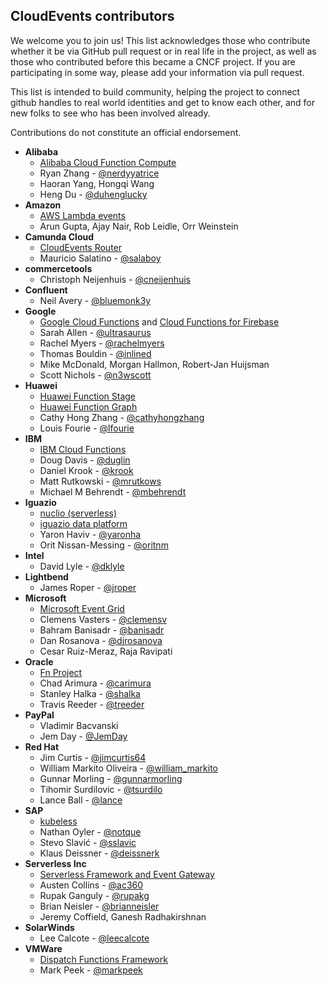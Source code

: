 ## CloudEvents contributors

We welcome you to join us! This list acknowledges those who contribute whether
it be via GitHub pull request or in real life in the project, as well as those
who contributed before this became a CNCF project. If you are participating in
some way, please add your information via pull request.

This list is intended to build community, helping the project to connect github
handles to real world identities and get to know each other, and for new folks
to see who has been involved already.

Contributions do not constitute an official endorsement.

- **Alibaba**
  - [Alibaba Cloud Function Compute](https://www.alibabacloud.com/product/function-compute)
  - Ryan Zhang - [@nerdyyatrice](https://github.com/nerdyyatrice)
  - Haoran Yang, Hongqi Wang
  - Heng Du - [@duhenglucky](https://github.com/duhenglucky)
- **Amazon**
  - [AWS Lambda events](https://docs.aws.amazon.com/lambda/latest/dg/invoking-lambda-function.html)
  - Arun Gupta, Ajay Nair, Rob Leidle, Orr Weinstein
- **Camunda Cloud**
  - [CloudEvents Router](https://salaboy.com/2020/05/18/orchestrating-cloud-events-with-zeebe/)
  - Mauricio Salatino - [@salaboy](http://github.com/salaboy)
- **commercetools**
  - Christoph Neijenhuis - [@cneijenhuis](https://github.com/cneijenhuis)
- **Confluent**
  - Neil Avery - [@bluemonk3y](https://github.com/bluemonk3y)
- **Google**
  - [Google Cloud Functions](https://cloud.google.com/functions/) and
    [Cloud Functions for Firebase](https://firebase.google.com/docs/functions/)
  - Sarah Allen - [@ultrasaurus](https://github.com/ultrasaurus)
  - Rachel Myers - [@rachelmyers](https://github.com/rachelmyers)
  - Thomas Bouldin - [@inlined](https://github.com/inlined)
  - Mike McDonald, Morgan Hallmon, Robert-Jan Huijsman
  - Scott Nichols - [@n3wscott](https://github.com/n3wscott)
- **Huawei**
  - [Huawei Function Stage](http://www.huaweicloud.com/en-us/product/functionstage.html)
  - [Huawei Function Graph](https://www.huaweicloud.com/en-us/product/functiongraph.html)
  - Cathy Hong Zhang - [@cathyhongzhang](https://github.com/cathyhongzhang)
  - Louis Fourie - [@lfourie](https://github.com/lfourie)
- **IBM**
  - [IBM Cloud Functions](https://console.bluemix.net/openwhisk/)
  - Doug Davis - [@duglin](https://github.com/duglin)
  - Daniel Krook - [@krook](https://github.com/krook)
  - Matt Rutkowski - [@mrutkows](https://github.com/mrutkows)
  - Michael M Behrendt - [@mbehrendt](https://github.com/mbehrendt)
- **Iguazio**
  - [nuclio (serverless)](https://github.com/nuclio/nuclio)
  - [iguazio data platform](https://www.iguazio.com/)
  - Yaron Haviv - [@yaronha](https://github.com/yaronha)
  - Orit Nissan-Messing - [@oritnm](https://github.com/oritnm)
- **Intel**
  - David Lyle - [@dklyle](https://github.com/dklyle)
- **Lightbend**
  - James Roper - [@jroper](https://github.com/jroper)
- **Microsoft**
  - [Microsoft Event Grid](https://azure.microsoft.com/en-us/services/event-grid/)
  - Clemens Vasters - [@clemensv](https://github.com/clemensv)
  - Bahram Banisadr - [@banisadr](https://github.com/banisadr)
  - Dan Rosanova - [@djrosanova](https://github.com/djrosanova)
  - Cesar Ruiz-Meraz, Raja Ravipati
- **Oracle**
  - [Fn Project](https://fnproject.io/)
  - Chad Arimura - [@carimura](https://github.com/banisadr)
  - Stanley Halka - [@shalka](https://github.com/banisadr)
  - Travis Reeder - [@treeder](https://github.com/banisadr)
- **PayPal**
  - Vladimir Bacvanski
  - Jem Day - [@JemDay](https://github.com/JemDay)
- **Red Hat**
  - Jim Curtis - [@jimcurtis64](https://github.com/jimcurtis2)
  - William Markito Oliveira - [@william_markito](https://github.com/markito)
  - Gunnar Morling - [@gunnarmorling](https://github.com/gunnarmorling/)
  - Tihomir Surdilovic - [@tsurdilo](https://github.com/tsurdilo)
  - Lance Ball - [@lance](https://github.com/lance)
- **SAP**
  - [kubeless](https://kubeless.io)
  - Nathan Oyler - [@notque](https://github.com/notque)
  - Stevo Slavić - [@sslavic](https://github.com/sslavic)
  - Klaus Deissner - [@deissnerk](https://github.com/deissnerk)
- **Serverless Inc**
  - [Serverless Framework and Event Gateway](https://serverless.com/)
  - Austen Collins - [@ac360](https://github.com/ac360)
  - Rupak Ganguly - [@rupakg](https://github.com/rupakg)
  - Brian Neisler - [@brianneisler](https://github.com/brianneisler)
  - Jeremy Coffield, Ganesh Radhakirshnan
- **SolarWinds**
  - Lee Calcote - [@leecalcote](https://github.com/leecalcote)
- **VMWare**
  - [Dispatch Functions Framework](http://dispatchframework.io)
  - Mark Peek - [@markpeek](https://github.com/markpeek)
